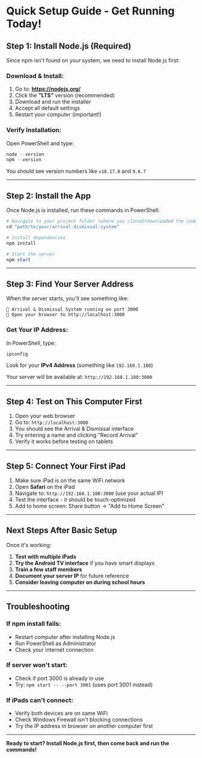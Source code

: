 # Quick Setup Guide - Get Running Today!

## Step 1: Install Node.js (Required)

Since npm isn't found on your system, we need to install Node.js first:

### Download & Install:
1. Go to: **https://nodejs.org/**
2. Click the **"LTS"** version (recommended)
3. Download and run the installer
4. Accept all default settings
5. Restart your computer (important!)

### Verify Installation:
Open PowerShell and type:
```powershell
node --version
npm --version
```
You should see version numbers like `v18.17.0` and `9.6.7`

---

## Step 2: Install the App

Once Node.js is installed, run these commands in PowerShell:

```powershell
# Navigate to your project folder (where you cloned/downloaded the code)
cd "path/to/your/arrival-dismissal-system"

# Install dependencies
npm install

# Start the server
npm start
```

---

## Step 3: Find Your Server Address

When the server starts, you'll see something like:
```
🚀 Arrival & Dismissal System running on port 3000
📱 Open your browser to http://localhost:3000
```

### Get Your IP Address:
In PowerShell, type:
```powershell
ipconfig
```

Look for your **IPv4 Address** (something like `192.168.1.100`)

Your server will be available at: `http://192.168.1.100:3000`

---

## Step 4: Test on This Computer First

1. Open your web browser
2. Go to: `http://localhost:3000`
3. You should see the Arrival & Dismissal interface
4. Try entering a name and clicking "Record Arrival"
5. Verify it works before testing on tablets

---

## Step 5: Connect Your First iPad

1. Make sure iPad is on the same WiFi network
2. Open **Safari** on the iPad
3. Navigate to: `http://192.168.1.100:3000` (use your actual IP)
4. Test the interface - it should be touch-optimized
5. Add to home screen: Share button → "Add to Home Screen"

---

## Next Steps After Basic Setup

Once it's working:
1. **Test with multiple iPads** 
2. **Try the Android TV interface** if you have smart displays
3. **Train a few staff members**
4. **Document your server IP** for future reference
5. **Consider leaving computer on during school hours**

---

## Troubleshooting

### If npm install fails:
- Restart computer after installing Node.js
- Run PowerShell as Administrator
- Check your internet connection

### If server won't start:
- Check if port 3000 is already in use
- Try: `npm start -- --port 3001` (uses port 3001 instead)

### If iPads can't connect:
- Verify both devices are on same WiFi
- Check Windows Firewall isn't blocking connections
- Try the IP address in browser on another computer first

---

**Ready to start? Install Node.js first, then come back and run the commands!**